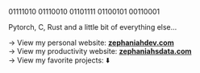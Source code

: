 01111010 01110010 01101111 01100101 00110001

Pytorch, C, Rust and a little bit of everything else...  

→ View my personal website: <a href="https://zephaniahdev.com/"><b>zephaniahdev.com</b></a>   
→ View my productivity website: <b><a href="https://zephaniahsdata.com/">zephaniahsdata.com</a></b>  
→ View my favorite projects: ⬇️
